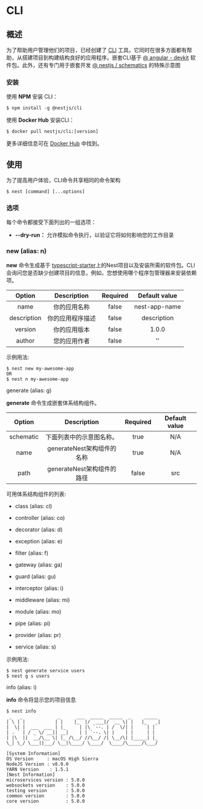 # CLI

## 概述
为了帮助用户管理他们的项目，已经创建了 [CLI](https://github.com/nestjs/nest-cli) 工具。它同时在很多方面都有帮助，从搭建项目到构建结构良好的应用程序。嵌套CLI基于 [@ angular - devkit](https://github.com/angular/devkit) 软件包。此外，还有专门用于嵌套开发 [@ nestjs / schematics](https://github.com/nestjs/schematics) 的特殊示意图

### 安装

使用 **NPM** 安装 CLI：

``` 
$ npm install -g @nestjs/cli
```

使用 **Docker Hub** 安装CLI：

```
$ docker pull nestjs/cli:[version]
```

更多详细信息可在 [Docker Hub](https://hub.docker.com/r/nestjs/cli/) 中找到。

## 使用

为了提高用户体验，CLI命令共享相同的命令架构

```
$ nest [command] [...options]
```

### 选项

每个命令都接受下面列出的一组选项：
* **--dry-run：** 允许模拟命令执行，以验证它将如何影响您的工作目录

### new (alias: n)

**new** 命令生成基于 [typescript-starter](https://github.com/nestjs/typescript-starter)上的Nest项目以及安装所需的软件包。CLI会询问您是否缺少创建项目的信息，例如，您想使用哪个程序包管理器来安装依赖项。
 
|   Option               |      Description           |  Required     | Default value              |
| :---------------------: | :-------------------------: | :------------: | :-------------------------: |
| name                   | 你的应用名称 | false | nest-app-name |
| description            | 你的应用程序描述 |false	| description |
| version                | 你的应用版本 |false	| 1.0.0 |
| author                 | 您的应用作者 |false	| '' |

示例用法:

```
$ nest new my-awesome-app
OR 
$ nest n my-awesome-app
```

generate (alias: g)

 **generate** 命令生成嵌套体系结构组件。

|   Option               |      Description           |  Required     | Default value              |
| :---------------------: | :-------------------------: | :------------: | :-------------------------: |
| schematic                   | 下面列表中的示意图名称。 | true | N/A |
| name          | generateNest架构组件的名称  |true	| N/A |
| path               | generateNest架构组件的路径 |false	|src |

可用体系结构组件的列表:
  
  * class (alias: cl)
  
  * controller (alias: co)
  
  * decorator (alias: d)
  
  * exception (alias: e)
  
  * filter (alias: f)
  
  * gateway (alias: ga)
  
  * guard (alias: gu)
  
  * interceptor (alias: i)
  
  * middleware (alias: mi)
  
  * module (alias: mo)
  
  * pipe (alias: pi) 
  
  * provider (alias: pr)
  
  * service (alias: s)
  
  示例用法:
  
  ```
$ nest generate service users
$ nest g s users
```

info (alias: i)

**info** 命令将显示您的项目信息

```
$ nest info
 _   _             _      ___  _____  _____  _     _____
| \ | |           | |    |_  |/  ___|/  __ \| |   |_   _|
|  \| |  ___  ___ | |_     | |\ `--. | /  \/| |     | |
| . ` | / _ \/ __|| __|    | | `--. \| |    | |     | |
| |\  ||  __/\__ \| |_ /\__/ //\__/ /| \__/\| |_____| |_
\_| \_/ \___||___/ \__|\____/ \____/  \____/\_____/\___/

[System Information]
OS Version     : macOS High Sierra
NodeJS Version : v8.9.0
YARN Version    : 1.5.1
[Nest Information]
microservices version : 5.0.0
websockets version    : 5.0.0
testing version       : 5.0.0
common version        : 5.0.0
core version          : 5.0.0
```